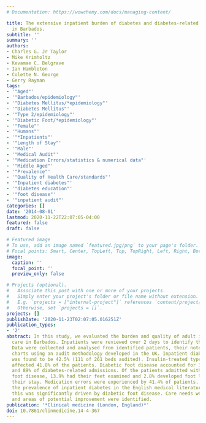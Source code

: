```yaml
---
# Documentation: https://wowchemy.com/docs/managing-content/

title: The extensive inpatient burden of diabetes and diabetes-related foot disease
  in Barbados.
subtitle: ''
summary: ''
authors:
- Charles G. Jr Taylor
- Mike Krimholtz
- Kevamae C. Belgrave
- Ian Hambleton
- Colette N. George
- Gerry Rayman
tags:
- '"Aged"'
- '"Barbados/epidemiology"'
- '"Diabetes Mellitus/*epidemiology"'
- '"Diabetes Mellitus"'
- '"Type 2/epidemiology"'
- '"Diabetic Foot/*epidemiology"'
- '"Female"'
- '"Humans"'
- '"*Inpatients"'
- '"Length of Stay"'
- '"Male"'
- '"Medical Audit"'
- '"Medication Errors/statistics & numerical data"'
- '"Middle Aged"'
- '"Prevalence"'
- '"Quality of Health Care/standards"'
- '"Inpatient diabetes"'
- '"diabetes education"'
- '"foot disease"'
- '"inpatient audit"'
categories: []
date: '2014-08-01'
lastmod: 2020-11-22T22:07:05-04:00
featured: false
draft: false

# Featured image
# To use, add an image named `featured.jpg/png` to your page's folder.
# Focal points: Smart, Center, TopLeft, Top, TopRight, Left, Right, BottomLeft, Bottom, BottomRight.
image:
  caption: ''
  focal_point: ''
  preview_only: false

# Projects (optional).
#   Associate this post with one or more of your projects.
#   Simply enter your project's folder or file name without extension.
#   E.g. `projects = ["internal-project"]` references `content/project/deep-learning/index.md`.
#   Otherwise, set `projects = []`.
projects: []
publishDate: '2020-11-23T02:07:05.016251Z'
publication_types:
- '2'
abstract: In this study, we evaluated the burden and quality of adult inpatient diabetes
  care in Barbados. Inpatients were reviewed over 2 days to identify those with diabetes.
  Data were collected and analysed from identified patients, their notes and management
  charts using an audit methodology developed in the UK. Inpatient diabetes prevelance
  was found to be 42.5% (111 of 261 beds audited). Insulin-treated type 2 diabetes
  affected 41.8% of the patients. Diabetic foot disease accounted for 30% of admissions
  and 89% of diabetes-related admissions. Of the patients admitted without diabetic
  foot disease, 13.9% had their feet examined and 2.8% developed foot lesions during
  their stay. Medication errors were experienced by 41.4% of patients. We recorded
  the prevalence of inpatient diabetes in the English medical literature (42.5%) and
  this was significantly driven by diabetic foot disease. Care needs were complex
  and areas of potential improvement were identified.
publication: '*Clinical medicine (London, England)*'
doi: 10.7861/clinmedicine.14-4-367
---
```

